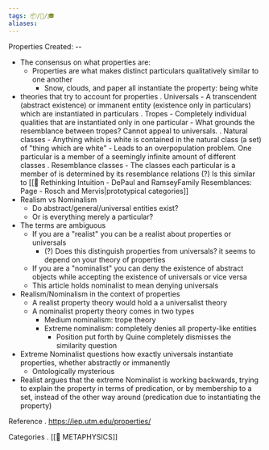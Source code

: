 ```yaml
---
tags: 📦/📝/🎓
aliases:
---
```



 Properties
Created: --

- The consensus on what properties are:
	- Properties are what makes distinct particulars qualitatively similar to one another
		- Snow, clouds, and paper all instantiate the property: being white
-  theories that try to account for properties
	. Universals
		- A transcendent (abstract existence) or immanent entity (existence only in particulars) which are instantiated in particulars
	. Tropes
		- Completely individual qualities that are instantiated only in one particular 
		- What grounds the resemblance between tropes? Cannot appeal to universals.
	. Natural classes
		- Anything which is white is contained in the natural class (a set) of "thing which are white"
		- Leads to an overpopulation problem. One particular is a member of a seemingly infinite amount of different classes
	. Resemblance classes
		- The classes each particular is a member of is determined by its resemblance relations (?) Is this similar to [[📘 Rethinking Intuition - DePaul and RamseyFamily Resemblances: Page  - Rosch and Mervis|prototypical categories]]
- Realism vs Nominalism
	- Do abstract/general/universal entities exist?
	- Or is everything merely a particular?
- The terms are ambiguous
	- If you are a "realist" you can be a realist about properties or universals
		- (?) Does this distinguish properties from universals? it seems to depend on your theory of properties
	- If you are a "nominalist" you can deny the existence of abstract objects while accepting the existence of universals or vice versa
	- This article holds nominalist to mean denying universals
- Realism/Nominalism in the context of properties
	- A realist property theory would hold a a universalist theory
	- A nominalist property theory comes in two types
		- Medium nominalism: trope theory
		- Extreme nominalism: completely denies all property-like entities
			- Position put forth by Quine completely dismisses the similarity question
- Extreme Nominalist questions how exactly universals instantiate properties, whether abstractly or immanently 
	- Ontologically mysterious
- Realist argues that the extreme Nominalist is working backwards, trying to explain the property in terms of predication, or by membership to a set, instead of the other way around (predication due to instantiating the property)
  
 Reference
. https://iep.utm.edu/properties/

 Categories
. [[🔅 METAPHYSICS]]